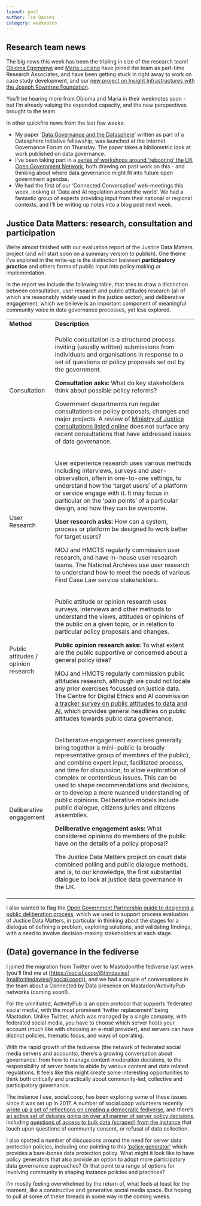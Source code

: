 ```yaml
---
layout: post
author: Tim Davies
category: weeknotes
---
```


## Research team news

The big news this week has been the tripling in size of the research team! [Obioma Egemonye](https://connectedbydata.org/people/obioma-egemonye) and [Maria Luciano](https://connectedbydata.org/people/maria-luciano) have joined the team as part-time Research Associates, and have been getting stuck in right away to work on case study development, and our [new project on Insight Infrastructures with the Joseph Rowntree Foundation](https://connectedbydata.org/projects/2022-jrf-ecosystem). 

You’ll be hearing more from Obioma and Maria in their weeknotes soon - but I’m already valuing the expanded capacity, and the new perspectives brought to the team. 

In other quickfire news from the last few weeks:

* My paper ‘[Data Governance and the Datasphere](https://www.thedatasphere.org/datasphere-publish/data-governance-and-the-datasphere/)’ written as part of a Datasphere Initiative fellowship, was launched at the Internet Governance Forum on Thursday. The paper takes a bibliometric look at work published on data governance. 
* I’ve been taking part in a [series of workshops around ‘rebooting’ the UK Open Government Network](https://www.opengovernment.org.uk/2022/11/01/november-workshops-to-reset-uk-open-government-network/), both drawing on past work on this - and thinking about where data governance might fit into future open government agendas. 
* We had the first of our ‘Connected Conversation’ web-meetings this week, looking at ‘Data and AI regulation around the world’. We had a fantastic group of experts providing input from their national or regional contexts, and I’ll be writing up notes into a blog post next week. 


## Justice Data Matters: research, consultation and participation

We’re almost finished with our evaluation report of the Justice Data Matters project (and will start soon on a summary version to publish). One theme I’ve explored in the write-up is the distinction between **participatory practice** and others forms of public input into policy making or implementation. 

In the report we include the following table, that tries to draw a distinction between consultation, user research and public attitudes research (all of which are reasonably widely used in the justice sector), and deliberative engagement, which we believe is an important component of meaningful community voice in data governance processes, yet less explored.


<table>
  <tr>
   <td><strong>Method</strong>
   </td>
   <td><strong>Description</strong>
   </td>
  </tr>
  <tr>
   <td>Consultation
   </td>
   <td>
<p>Public consultation is a structured process inviting (usually written) submissions from individuals and organisations in response to a set of questions or policy proposals set out by the government. 
</p>
<p>
<strong>Consultation asks:</strong> What do key stakeholders think about possible policy reforms?
</p>
<p>
Government departments run regular consultations on policy proposals, changes and major projects. A review of <a href="https://consult.justice.gov.uk/">Ministry of Justice consultations listed online</a> does not surface any recent consultations that have addressed issues of data governance. 
</p>
   </td>
  </tr>
  <tr>
   <td>User Research
   </td>
   <td>
<p>
User experience research uses various methods including interviews, surveys and user-observation, often in one-to-one settings, to understand how the ‘target users’ of a platform or service engage with it. It may focus in particular on the ‘pain points’ of a particular design, and how they can be overcome.
</p>
<p>
<strong>User research asks:</strong> How can a system, process or platform be designed to work better for target users? 
</p>
<p>
MOJ and HMCTS regularly commission user research, and have in-house user research teams. The National Archives use user research to understand how to meet the needs of various Find Case Law service stakeholders. 
</p>
   </td>
  </tr>
  <tr>
   <td>Public attitudes / opinion research
   </td>
   <td>
<p>Public attitude or opinion research uses surveys, interviews and other methods to understand the views, attitudes or opinions of the public on a given topic, or in relation to particular policy proposals and changes.
</p>
<p>
<strong>Public opinion research asks:</strong> To what extent are the public supportive or concerned about a general policy idea?
</p>
<p>
MOJ and HMCTS regularly commission public attitudes research, although we could not locate any prior exercises focussed on justice data. The Centre for Digital Ethics and AI commission <a href="https://www.gov.uk/government/publications/public-attitudes-to-data-and-ai-tracker-survey-wave-2">a tracker survey on public attitudes to data and AI</a>, which provides general headlines on public attitudes towards public data governance. 
</p>
</td>
  </tr>
  <tr>
   <td>Deliberative engagement
   </td>
   <td>
<p>Deliberative engagement exercises generally bring together a mini-public (a broadly representative group of members of the public), and combine expert input, facilitated process, and time for discussion, to allow exploration of complex or contentious issues. This can be used to shape recommendations and decisions, or to develop a more nuanced understanding of public opinions. Deliberative models include public dialogue, citizens juries and citizens assemblies. 
</p>
<p>
<strong>Deliberative engagement asks:</strong> What considered opinions do members of the public have on the details of a policy proposal? 
</p>
<p>
The Justice Data Matters project on court data combined polling and public dialogue methods, and is, to our knowledge, the first substantial dialogue to look at justice data governance in the UK. 
</p>
   </td>
  </tr>
</table>


I also wanted to flag the [Open Government Partnership guide to designing a public deliberation process](https://www.opengovpartnership.org/wp-content/uploads/2019/05/Deliberation_Series_Volume-2_Informed_Participation-Guide.pdf), which we used to support process evaluation of Justice Data Matters, in particular in thinking about the stages for a dialogue of defining a problem, exploring solutions, and validating findings, with a need to involve decision-making stakeholders at each stage. 


## (Data) governance in the fediverse

I joined the migration from Twitter over to Mastodon/the fediverse last week (you’ll find me at [https://social.coop/@timdavies](mailto:timdavies@social.coop)), and we had a couple of conversations in the team about a Connected by Data presence on Mastadon/ActivityPub networks (coming soon!). 

For the uninitiated, ActivityPub is an open protocol that supports ‘federated social media’, with the most prominent ‘twitter replacement’ being Mastodon. Unlike Twitter, which was managed by a single company, with federated social media, you have to choose which server hosts your account (much like with choosing an e-mail provider), and servers can have distinct policies, thematic focus, and ways of operating. 

With the rapid growth of the fediverse (the network of federated social media servers and accounts), there’s a growing conversation about governance: from how to manage content moderation decisions, to the responsibility of server hosts to abide by various content and data related regulations. It feels like this might create some interesting opportunities to think both critically and practically about community-led, collective and participatory governance. 

The instance I use, social.coop, has been exploring some of these issues since it was set up in 2017. A number of social.coop volunteers recently [wrote up a set of reflections on creating a democratic fediverse](https://wiki.social.coop/How-to-make-the-fediverse-your-own.html), and there’s [an active set of debates going on over all manner of server policy decisions](https://www.loomio.com/socialcoop/), including [questions of access to bulk data (scraped) from the instance](https://www.loomio.com/d/IYF6POHb/policy-on-scraping-and-automation-) that touch upon questions of community consent, or refusal of data collection. 

I also spotted a number of discussions around the need for server data protection policies, including one pointing to this [‘policy generator’](https://www.riemann.fr/projects/mastodon-privacy-policy-generator/) which provides a bare-bones data protection policy. What might it look like to have policy generators that also provide an option to adopt more participatory data governance approaches? Or that point to a range of options for involving community in shaping instance policies and practices? 

I’m mostly feeling overwhelmed by the return of, what feels at least for the moment, like a constructive and generative social media space. But hoping to pull at some of these threads in some way in the coming weeks.
